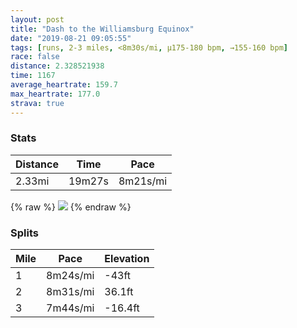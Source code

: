 ```yaml
---
layout: post
title: "Dash to the Williamsburg Equinox"
date: "2019-08-21 09:05:55"
tags: [runs, 2-3 miles, <8m30s/mi, μ175-180 bpm, →155-160 bpm]
race: false
distance: 2.328521938
time: 1167
average_heartrate: 159.7
max_heartrate: 177.0
strava: true
---
```


### Stats

| Distance | Time | Pace |
|----------|------|------|
|2.33mi|19m27s|8m21s/mi|

{% raw %}
<img src='https://maps.googleapis.com/maps/api/staticmap?maptype=roadmap&path=enc:yhiwF|bkbMD`@AJOJIDK?_@?ICMAa@Vm@R_@D]@YHi@@[DKCO@UJg@BmATSJY?_@J[BIBy@@kAH_ANM?ECUPKDmALg@@oBb@Q?WQKFUH}BRc@Fq@@gAPi@FW?[F[@wCp@_DP_ANWFe@D_@Pu@N}AFWDMDWDg@RE@KGS?i@Rg@JuCBIBIH{@Ls@RS?KDMZCCGBQCYAW@YDq@Cg@H[?q@By@Ns@\]Va@t@cB~AeAjAu@bAg@`@ORQN_@j@aAv@KTo@l@U`@q@x@yAzAa@p@cAbAg@h@AFQJYd@UN_@n@u@dAw@x@W^u@~@{AtAg@x@_@RMDY@k@]aASu@YcBKc@EO?]E_@?WCc@?g@K]BQA_@]c@I]YQGKKKEY_@g@Mc@Uk@S}@a@c@IoAw@WKUEUIaAm@]MII}@e@]Ke@a@]MeAg@[UWYe@c@k@a@i@{@SU_@]QGe@_@&key=AIzaSyC1MId7bFpkLXNAaYhBSTb8jLyiSqzbDtM&size=800x800&markers=color:yellow|label:S|40.68509,-73.95391&markers=color:green|label:F|40.71570000000003,-73.96004999999998'>
{% endraw %}

### Splits

| Mile | Pace | Elevation |
|------|------|-----------|
|1|8m24s/mi|-43ft|
|2|8m31s/mi|36.1ft|
|3|7m44s/mi|-16.4ft|
